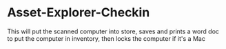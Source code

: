 # Asset-Explorer-Checkin
This will put the scanned computer into store, saves and prints a word doc to put the computer in inventory, then locks the computer if it's a Mac
